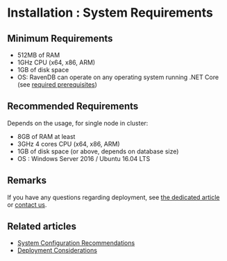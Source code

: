 # Installation : System Requirements

## Minimum Requirements

* 512MB of RAM
* 1GHz CPU (x64, x86, ARM)
* 1GB of disk space
* OS: RavenDB can operate on any operating system running .NET Core (see [required prerequisites](../../start/getting-started#prerequisites))

## Recommended Requirements

Depends on the usage, for single node in cluster:

* 8GB of RAM at least
* 3GHz 4 cores CPU (x64, x86, ARM)
* 1GB of disk space (or above, depends on database size)
* OS : Windows Server 2016 / Ubuntu 16.04 LTS

##  Remarks

If you have any questions regarding deployment, see [the dedicated article](../../start/installation/deployment-considerations) or [contact us](https://ravendb.net/contact).

## Related articles

- [System Configuration Recommendations](../../start/installation/system-configuration-recommendations)
- [Deployment Considerations](../../start/installation/deployment-considerations)
